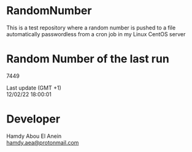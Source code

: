 # RandomNumber    
This is a test repository where a random number is pushed to a file automatically passwordless from a cron job in my Linux CentOS server    
# Random Number of the last run   
7449
      
Last update (GMT +1)    
12/02/22 18:00:01
# Developer    
Hamdy Abou El Anein   
hamdy.aea@protonmail.com
